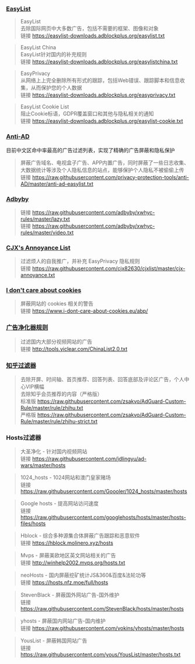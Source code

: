    
### [EasyList](https://easylist.to)

>EasyList   
>去除国际网页中大多数广告，包括不需要的框架、图像和对象   
>链接 https://easylist-downloads.adblockplus.org/easylist.txt

>EasyList China   
>EasyList针对国内的补充规则   
>链接 https://easylist-downloads.adblockplus.org/easylistchina.txt

>EasyPrivacy   
>从网络上上完全删除所有形式的跟踪，包括Web错误、跟踪脚本和信息收集，从而保护您的个人数据   
>链接 https://easylist-downloads.adblockplus.org/easyprivacy.txt

>EasyList Cookie List   
>阻止Cookie标语，GDPR覆盖窗口和其他与隐私相关的通知   
>链接 https://easylist-downloads.adblockplus.org/easylist-cookie.txt

   
### [Anti-AD](https://github.com/privacy-protection-tools/anti-AD)

目前中文区命中率最高的广告过滤列表，实现了精确的广告屏蔽和隐私保护
>屏蔽广告域名、电视盒子广告、APP内置广告，同时屏蔽了一些日志收集、大数据统计等涉及个人隐私信息的站点，能够保护个人隐私不被偷偷上传   
>链接 https://raw.githubusercontent.com/privacy-protection-tools/anti-AD/master/anti-ad-easylist.txt

   
### [Adbyby](https://github.com/adbyby/xwhyc-rules)

>链接 https://raw.githubusercontent.com/adbyby/xwhyc-rules/master/lazy.txt   
>链接 https://raw.githubusercontent.com/adbyby/xwhyc-rules/master/video.txt
   
### [CJX's Annoyance List](https://github.com/cjx82630/cjxlist)

>过滤烦人的自我推广，并补充 EasyPrivacy 隐私规则   
>链接 https://raw.githubusercontent.com/cjx82630/cjxlist/master/cjx-annoyance.txt

   
### [I don't care about cookies](https://www.i-dont-care-about-cookies.eu)

>屏蔽网站的 cookies 相关的警告   
>链接 https://www.i-dont-care-about-cookies.eu/abp/

   
### [广告净化器规则](http://www.yiclear.com)

>过滤国内大部分视频网站的广告   
>链接 http://tools.yiclear.com/ChinaList2.0.txt

   
### [知乎过滤器](https://github.com/zsakvo/AdGuard-Custom-Rule)

>去除开屏、时间轴、首页推荐、回答列表、回答底部及评论区广告，个人中心VIP横幅   
>去除知乎会员推荐的内容（严格版）   
>标准版 https://raw.githubusercontent.com/zsakvo/AdGuard-Custom-Rule/master/rule/zhihu.txt   
>严格版 https://raw.githubusercontent.com/zsakvo/AdGuard-Custom-Rule/master/rule/zhihu-strict.txt


   
### Hosts过滤器

>大圣净化 - 针对国内视频网站   
>链接 https://raw.githubusercontent.com/jdlingyu/ad-wars/master/hosts

>1024_hosts - 1024网站和澳门皇家赌场   
>链接 https://raw.githubusercontent.com/Goooler/1024_hosts/master/hosts

>Google hosts - 提高网站访问速度   
>链接 https://raw.githubusercontent.com/googlehosts/hosts/master/hosts-files/hosts

>Hblock - 综合多种源集合体屏蔽广告跟踪和恶意软件   
>链接 https://hblock.molinero.xyz/hosts 

>Mvps - 屏蔽美欧地区英文网站相关的广告   
>链接 http://winhelp2002.mvps.org/hosts.txt

>neoHosts - 国内屏蔽挖矿统计JS&360&百度&法轮功等   
>链接 https://hosts.nfz.moe/full/hosts

>StevenBlack - 屏蔽国外网站广告-国外维护   
>链接 https://raw.githubusercontent.com/StevenBlack/hosts/master/hosts

>yhosts - 屏蔽国内网站广告-国内维护   
>链接 https://raw.githubusercontent.com/vokins/yhosts/master/hosts

>YousList - 屏蔽韩国网站广告   
>链接 https://raw.githubusercontent.com/yous/YousList/master/hosts.txt
